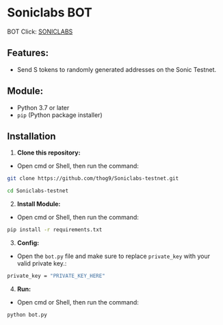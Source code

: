 # Soniclabs BOT
BOT Click: [SONICLABS](https://airdrop.soniclabs.com/?ref=lt6q8j)

## Features:

* Send S tokens to randomly generated addresses on the Sonic Testnet.


## Module:

- Python 3.7 or later
- `pip` (Python package installer)

## Installation
1. **Clone this repository:**
- Open cmd or Shell, then run the command:
```sh
git clone https://github.com/thog9/Soniclabs-testnet.git
```
```sh
cd Soniclabs-testnet
```
2. **Install Module:**
- Open cmd or Shell, then run the command:
```sh
pip install -r requirements.txt
```
3. **Config:**
- Open the `bot.py` file and make sure to replace `private_key` with your valid private key.:
```sh
private_key = "PRIVATE_KEY_HERE"
```
4. **Run:**
- Open cmd or Shell, then run the command:
```sh
python bot.py
```
